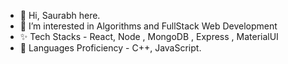 - 👋 Hi, Saurabh here.
- 👀 I’m interested in Algorithms and FullStack Web Development
- ✨ Tech Stacks - React, Node , MongoDB , Express , MaterialUI
- 🌱 Languages Proficiency - C++, JavaScript.

<!---
YourGoodFriendSP/YourGoodFriendSP is a ✨ special ✨ repository because its `README.md` (this file) appears on your GitHub profile.
You can click the Preview link to take a look at your changes.
--->
